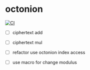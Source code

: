 # octonion
[![CI](https://github.com/hamadakafu/octonion/actions/workflows/cargo-test.yaml/badge.svg?event=push)](https://github.com/hamadakafu/octonion/actions/workflows/cargo-test.yaml)

- [ ] ciphertext add
- [ ] ciphertext mul
- [ ] refactor use octonion index access
- [ ] use macro for change modulus

